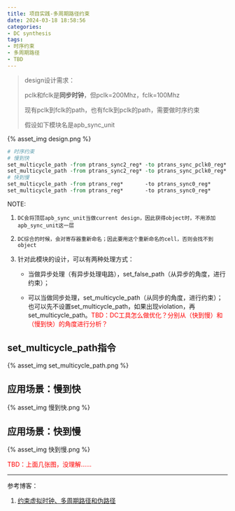 ```yaml
---
title: 项目实践-多周期路径约束
date: 2024-03-18 18:58:56
categories:
- DC synthesis
tags:
- 时序约束
- 多周期路径
- TBD
---
```


> design设计需求： 
>
> pclk和fclk是**同步时钟**，但pclk=200Mhz，fclk=100Mhz
>
> 现有pclk到fclk的path，也有fclk到pclk的path，需要做时序约束
>
> 假设如下模块名是apb_sync_unit

{% asset_img design.png %}

```tcl
# 时序约束
# 慢到快
set_multicycle_path -from ptrans_sync2_reg* -to ptrans_sync_pclk0_reg* -setup -end 2
set_multicycle_path -from ptrans_sync2_reg* -to ptrans_sync_pclk0_reg* -hold  -end 1
# 快到慢
set_multicycle_path -from ptrans_reg*       -to ptrans_sync0_reg*      -setup -start 2
set_multicycle_path -from ptrans_reg*       -to ptrans_sync0_reg*      -hold  -start 1

```

NOTE:

1. `DC会将顶层apb_sync_unit当做current design，因此获得object时，不用添加apb_sync_unit这一层`

2. `DC综合的时候，会对寄存器重新命名；因此要用这个重新命名的cell，否则会找不到object`

3. 针对此模块的设计，可以有两种处理方式：

   - 当做异步处理（有异步处理电路），set_false_path（从异步的角度，进行约束）；

   - 可以当做同步处理，set_multicycle_path（从同步的角度，进行约束）；也可以先不设置set_multicycle_path，如果出现violation，再set_multicycle_path。<font color=red>TBD：DC工具怎么做优化？分别从（快到慢）和（慢到快）的角度进行分析？</font>

     



## set_multicycle_path指令

{% asset_img set_multicycle_path.png %}

## 应用场景：慢到快

{% asset_img 慢到快.png %}



## 应用场景：快到慢

{% asset_img 快到慢.png %}





<font color="red"> TBD：上面几张图，没理解......</font>

---

参考博客：

1. [约束虚拟时钟、多周期路径和伪路径](https://www.bilibili.com/video/BV1Xr4y1N76t?p=2&vd_source=c76cab13994e90aef30da628f94d99e8)

